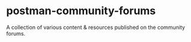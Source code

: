 # postman-community-forums
A collection of various content &amp; resources published on the community forums.
